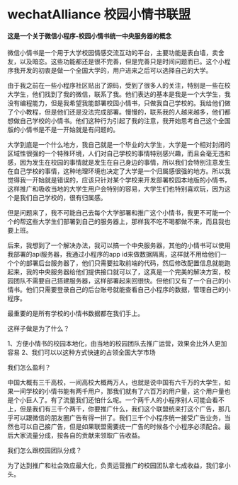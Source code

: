 # wechatAlliance 校园小情书联盟
#### 这是一个关于微信小程序-校园小情书统一中央服务器的概念

微信小情书是一个用于大学校园情感交流互动的平台，主要功能是表白墙，卖舍友，以及暗恋。这些功能都还是很不完善，但是完善只是时间问题而已。这个小程序我开发的初衷是做一个全国大学的，用户进来之后可以选择自己的大学。

由于我之前在一些小程序社区贴出了源码，受到了很多人的关注，特别是一些在校大学生，他们找到了我的微信，联系了我。他们表达的基本是我是一个大学生，我没有编程能力，但是我希望我能部署校园小情书，只做我自己学校的。我给他们做了个小教程，但是他们还是没法完成部署。慢慢的，联系我的人越来越多，他们都想做自己学校的小情书。他们这种行为引起了我的注意，我开始思考自己这个全国版的小情书是不是一开始就是有问题的。

大学到底是一个什么地方，我自己就是一个毕业的大学生，大学是一个相对封闭的区域性很强的一个特殊环境，人们对自己学校的事情特别感兴趣，而且会毫无违和感，因为发生在校园的事情就是发生在自己身边的事情，所以我们会特别注意发生在自己学校的事情，这种地理环境也决定了大学是一个归属感很强的地方。所以我觉得我一开始就是错误的，应该只针对某个学校来开发部署校园本地版的小情书，这样推广和吸收当地的大学生用户会特别的容易，大学生们也特别喜欢玩，因为这个是我们自己学校的，很有归属感。

但是问题来了，我不可能自己去每个大学部署和推广这个小情书，我更不可能一个个的帮这些大学生们部署到自己的服务器上，那样我不吃不喝都做不来，而且我也要上班。

后来，我想到了一个解决办法，我可以搞一个中央服务器，其他的小情书可以使用我部署的api服务器，我通过小程序的app id来做数据隔离，这样就不用给他们一个个的部署后台服务器了，他们只需要拉取前端的代码，然后修改配置信息就能跑起来，我的中央服务器给他们提供接口就可以了，这真是一个完美的解决方案，校园团队不需要自己搭建服务器，这样部署起来回很快。但他们又有了一个自己的小情书。他们只需要登录自己的后台账号就能查看自己小程序的数据，管理自己的小程序。

最重要的是所有学校的小情书数据都在我们手上。

这样子做是为了什么？

1、方便小情书的校园本地化，由当地的校园团队去推广运营，效果会比外人更加容易
2、我们可以以这种方式快速的占领全国大学市场

我们怎么盈利？

中国大概有三千高校，一间高校大概两万人，也就是说中国有六千万的大学生，如果一间学校的小情书能有两千用户，那我们就有了六百万的用户量，这个用户量也是个小巨人了。有了流量我们还怕什么呢。一个两千人的小程序别人可能会看不上，但是我们有三千个两千，你要推广什么，我们这个联盟统来打这个广告，那几乎可以跟微信的朋友圈广告有得一拼了。我们三千个小程序统一接受广告业务，当然也可以自己接广告，但是如果联盟需要统一广告的时候各个小程序必须配合。最后大家流量分成，按各自的贡献来领取广告收益。

我们怎么跟校园团队分成？

为了达到推广和社会效应最大化，负责运营推广的校园团队拿七成收益，我们拿小头。


